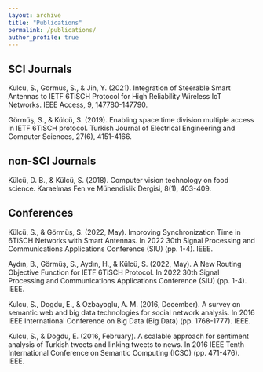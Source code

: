 ```yaml
---
layout: archive
title: "Publications"
permalink: /publications/
author_profile: true
---
```


## SCI Journals

Kulcu, S., Gormus, S., & Jin, Y. (2021). Integration of Steerable Smart Antennas to IETF 6TiSCH Protocol for High Reliability Wireless IoT Networks. IEEE Access, 9, 147780-147790.

Görmüş, S., & Külcü, S. (2019). Enabling space time division multiple access in IETF 6TiSCH protocol. Turkish Journal of Electrical Engineering and Computer Sciences, 27(6), 4151-4166.

## non-SCI Journals

Külcü, D. B., & Külcü, S. (2018). Computer vision technology on food science. Karaelmas Fen ve Mühendislik Dergisi, 8(1), 403-409.

## Conferences

Külcü, S., & Görmüş, S. (2022, May). Improving Synchronization Time in 6TiSCH Networks with Smart Antennas. In 2022 30th Signal Processing and Communications Applications Conference (SIU) (pp. 1-4). IEEE.

Aydın, B., Görmüş, S., Aydın, H., & Külcü, S. (2022, May). A New Routing Objective Function for IETF 6TiSCH Protocol. In 2022 30th Signal Processing and Communications Applications Conference (SIU) (pp. 1-4). IEEE.

Kulcu, S., Dogdu, E., & Ozbayoglu, A. M. (2016, December). A survey on semantic web and big data technologies for social network analysis. In 2016 IEEE International Conference on Big Data (Big Data) (pp. 1768-1777). IEEE.

Kulcu, S., & Dogdu, E. (2016, February). A scalable approach for sentiment analysis of Turkish tweets and linking tweets to news. In 2016 IEEE Tenth International Conference on Semantic Computing (ICSC) (pp. 471-476). IEEE.
